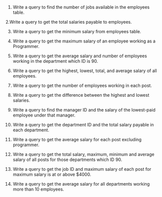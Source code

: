 1. Write a query to find the number of jobs available in the employees table.


2.Write a query to get the total salaries payable to employees.


3. Write a query to get the minimum salary from employees table.


4. Write a query to get the maximum salary of an employee working as a Programmer.


5. Write a query to get the average salary and number of employees working in the department which ID is 90.


6. Write a query to get the highest, lowest, total, and average salary of all employees.


7. Write a query to get the number of employees working in each post.


8. Write a query to get the difference between the highest and lowest salaries.

 
9. Write a query to find the manager ID and the salary of the lowest-paid employee under that manager.


10. Write a query to get the department ID and the total salary payable in each department.


11. Write a query to get the average salary for each post excluding programmer.


12. Write a query to get the total salary, maximum, minimum and average salary of all posts for those departments which ID 90.


13. Write a query to get the job ID and maximum salary of each post for maximum salary is at or above $4000.


14. Write a query to get the average salary for all departments working more than 10 employees.
